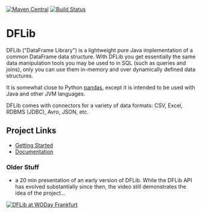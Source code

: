 [![Maven Central](https://img.shields.io/maven-central/v/com.nhl.dflib/dflib.svg)](https://maven-badges.herokuapp.com/maven-central/com.nhl.dflib/dflib/)
[![Build Status](https://github.com/nhl/dflib/workflows/build%20test%20deploy/badge.svg?branch=master)](https://github.com/nhl/dflib/actions)

# DFLib

DFLib ("DataFrame Library") is a lightweight pure Java implementation of a common
DataFrame data structure. With DFLib you get essentially the same data 
manipulation tools you may be used to in SQL (such as queries and joins), 
only you can use them in-memory and over dynamically defined data structures.

It is somewhat close to Python [pandas](https://pandas.pydata.org/), except it is intended to be used 
with Java and other JVM languages.

DFLib comes with connectors for a variety of data formats: CSV, Excel, RDBMS (JDBC), Avro, JSON, etc.

## Project Links

* [Getting Started](https://nhl.github.io/dflib-docs/#_getting_started_with_dflib)
* [Documentation](https://nhl.github.io/dflib-docs/)


### Older Stuff

* a 20 min presentation of an early version of DFLib. While the DFLib API has evolved substantially since then, the video still demonstrates the idea of the project...

[![DFLib at WODay Frankfurt](http://img.youtube.com/vi/WSqvEdRZsuE/0.jpg)](http://www.youtube.com/watch?v=WSqvEdRZsuE)

